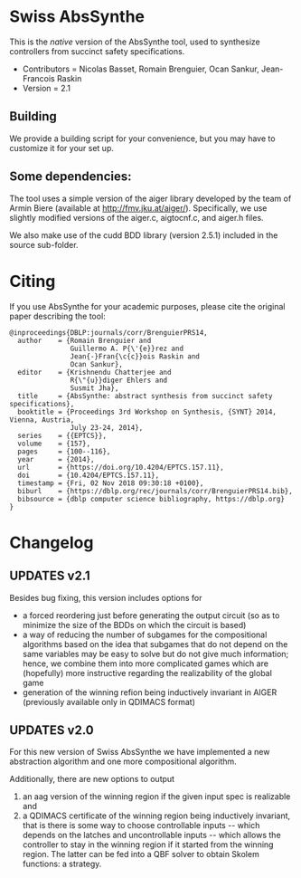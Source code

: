 # Swiss AbsSynthe
This is the _native_ version of the AbsSynthe tool, used to
synthesize controllers from succinct safety specifications.

* Contributors = Nicolas Basset, Romain Brenguier, Ocan Sankur, Jean-Francois Raskin 
* Version = 2.1

## Building
We provide a building script for your convenience, but you may have to
customize it for your set up.

## Some dependencies:
The tool uses a simple version of the aiger library developed by the team of
Armin Biere (available at http://fmv.jku.at/aiger/). Specifically, we use
slightly modified versions of the aiger.c, aigtocnf.c, and aiger.h files.

We also make use of the cudd BDD library (version 2.5.1) included in the source
sub-folder.

# Citing

If you use AbsSynthe for your academic purposes, please cite the original
paper describing the tool:
```
@inproceedings{DBLP:journals/corr/BrenguierPRS14,
  author    = {Romain Brenguier and
               Guillermo A. P{\'{e}}rez and
               Jean{-}Fran{\c{c}}ois Raskin and
               Ocan Sankur},
  editor    = {Krishnendu Chatterjee and
               R{\"{u}}diger Ehlers and
               Susmit Jha},
  title     = {AbsSynthe: abstract synthesis from succinct safety specifications},
  booktitle = {Proceedings 3rd Workshop on Synthesis, {SYNT} 2014, Vienna, Austria,
               July 23-24, 2014},
  series    = {{EPTCS}},
  volume    = {157},
  pages     = {100--116},
  year      = {2014},
  url       = {https://doi.org/10.4204/EPTCS.157.11},
  doi       = {10.4204/EPTCS.157.11},
  timestamp = {Fri, 02 Nov 2018 09:30:18 +0100},
  biburl    = {https://dblp.org/rec/journals/corr/BrenguierPRS14.bib},
  bibsource = {dblp computer science bibliography, https://dblp.org}
}
```

# Changelog

## UPDATES v2.1
Besides bug fixing, this version includes options for
* a forced reordering just before generating the output circuit (so as
  to minimize the size of the BDDs on which the circuit is based)
* a way of reducing the number of subgames for the compositional algorithms
  based on the idea that subgames that do not depend on the same variables
  may be easy to solve but do not give much information; hence, we combine
  them into more complicated games which are (hopefully) more instructive
  regarding the realizability of the global game
* generation of the winning refion being inductively invariant in AIGER
  (previously available only in QDIMACS format)

## UPDATES v2.0
For this new version of Swiss AbsSynthe we have implemented a new abstraction
algorithm and one more compositional algorithm.

Additionally, there are new options to output
1. an aag version of the winning region if the given input spec is realizable
   and 
2. a QDIMACS certificate of the winning region being inductively invariant,
   that is there is some way to choose controllable inputs -- which depends on
   the latches and uncontrollable inputs -- which allows the controller to
   stay in the winning region if it started from the winning region. The
   latter can be fed into a QBF solver to obtain Skolem functions: a strategy.
